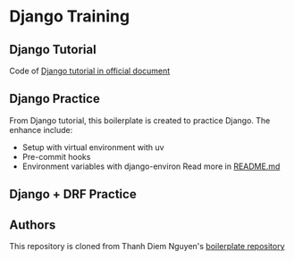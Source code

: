 # Django Training
## Django Tutorial
Code of [Django tutorial in official document](https://docs.djangoproject.com/en/5.1/intro/tutorial01/)

## Django Practice
From Django tutorial, this boilerplate is created to practice Django. The enhance include:
- Setup with virtual environment with uv
- Pre-commit hooks
- Environment variables with django-environ
Read more in [README.md](./django-practice/README.md)

## Django + DRF Practice

## Authors
This repository is cloned from Thanh Diem Nguyen's [boilerplate repository](https://gitlab.asoft-python.com/thanh.nguyen/boilerplate.git)
